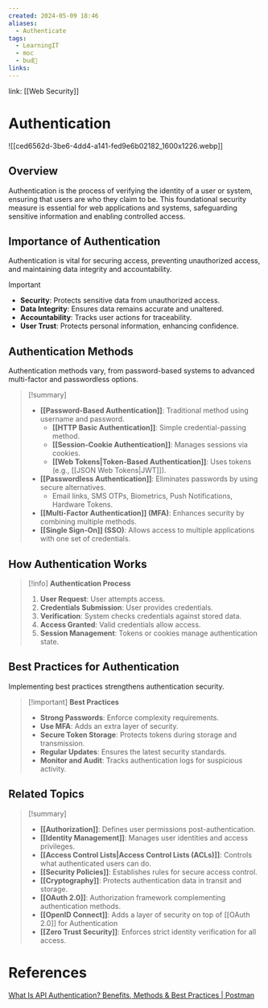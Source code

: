 ```yaml
---
created: 2024-05-09 18:46
aliases:
  - Authenticate
tags:
  - LearningIT
  - moc
  - bud🌿
links:
---
```


link: [[Web Security]]

# Authentication                                              

![[ced6562d-3be6-4dd4-a141-fed9e6b02182_1600x1226.webp]]

## Overview

Authentication is the process of verifying the identity of a user or system, ensuring that users are who they claim to be. This foundational security measure is essential for web applications and systems, safeguarding sensitive information and enabling controlled access.

## Importance of Authentication

Authentication is vital for securing access, preventing unauthorized access, and maintaining data integrity and accountability.

> [!important]
> 
> - **Security**: Protects sensitive data from unauthorized access.
> - **Data Integrity**: Ensures data remains accurate and unaltered.
> - **Accountability**: Tracks user actions for traceability.
> - **User Trust**: Protects personal information, enhancing confidence.

## Authentication Methods

Authentication methods vary, from password-based systems to advanced multi-factor and passwordless options.

> [!summary]
> 
> - **[[Password-Based Authentication]]**: Traditional method using username and password.
>     - **[[HTTP Basic Authentication]]**: Simple credential-passing method.
>     - **[[Session-Cookie Authentication]]**: Manages sessions via cookies.
>     - **[[Web Tokens|Token-Based Authentication]]**: Uses tokens (e.g., [[JSON Web Tokens|JWT]]).
> - **[[Passwordless Authentication]]**: Eliminates passwords by using secure alternatives.
>     - Email links, SMS OTPs, Biometrics, Push Notifications, Hardware Tokens.
> - **[[Multi-Factor Authentication]] (MFA)**: Enhances security by combining multiple methods.
> - **[[Single Sign-On]] (SSO)**: Allows access to multiple applications with one set of credentials.

## How Authentication Works

> [!info] **Authentication Process**
> 
> 1. **User Request**: User attempts access.
> 2. **Credentials Submission**: User provides credentials.
> 3. **Verification**: System checks credentials against stored data.
> 4. **Access Granted**: Valid credentials allow access.
> 5. **Session Management**: Tokens or cookies manage authentication state.

## Best Practices for Authentication

Implementing best practices strengthens authentication security.

> [!important] **Best Practices**
> 
> - **Strong Passwords**: Enforce complexity requirements.
> - **Use MFA**: Adds an extra layer of security.
> - **Secure Token Storage**: Protects tokens during storage and transmission.
> - **Regular Updates**: Ensures the latest security standards.
> - **Monitor and Audit**: Tracks authentication logs for suspicious activity.

## Related Topics

> [!summary]
> 
> - **[[Authorization]]**: Defines user permissions post-authentication.
> - **[[Identity Management]]**: Manages user identities and access privileges.
> - **[[Access Control Lists|Access Control Lists (ACLs)]]**: Controls what authenticated users can do.
> - **[[Security Policies]]**: Establishes rules for secure access control.
> - **[[Cryptography]]**: Protects authentication data in transit and storage.
> - **[[OAuth 2.0]]**: Authorization framework complementing authentication methods.
> - **[[OpenID Connect]]**: Adds a layer of security on top of [[OAuth 2.0]] for Authentication
> - **[[Zero Trust Security]]**: Enforces strict identity verification for all access.

# References

[What Is API Authentication? Benefits, Methods & Best Practices | Postman](https://www.postman.com/api-platform/api-authentication/)